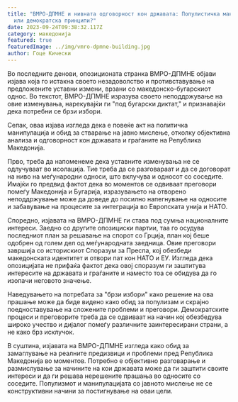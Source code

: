 ```yaml
---
title: "ВМРО-ДПМНЕ и нивната одговорност кон државата: Популистичка манипулација
  или демократска принципи?"
date: 2023-09-24T09:38:32.117Z
category: македонија
featured: true
featuredImage: ../img/vmro-dpmne-building.jpg
author: Гоце Кически
---
```


Во последните денови, опозиционата странка ВМРО-ДПМНЕ објави изјава која го истакна своето незадоволство и противставување на предложените уставни измени, врзани со македонско-бугарскиот однос. Во текстот, ВМРО-ДПМНЕ изразува своето неподдржување на овие изменувања, нарекувајќи ги "под бугарски диктат," и признавајќи дека потребни се брзи избори.

Сепак, оваа изјава изгледа дека е повеќе акт на политичка манипулација и обид за стварање на јавно мислење, отколку објективна анализа и одговорност кон државата и граѓаните на Република Македонија.

Прво, треба да напоменеме дека уставните изменувања не се одлучуваат во исолација. Тие треба да се разговараат и да се договорат на ниво на меѓународни односи, што вклучува и односот со соседите. Имајќи го предвид фактот дека во моментов се одвиваат преговори помеѓу Македонија и Бугарија, изразувањето на отворено неподдржување може да доведе до посилно напегнување на односите и забавување на процесите за интеграција во Европската унија и НАТО.

Споредно, изјавата на ВМРО-ДПМНЕ ги става под сумња националните интереси. Заедно со другите опозициски партии, таа го осудува последниот план за решавање на спорот со Грција, план кој беше одобрен од голем дел од меѓународната заедница. Овие преговори завршија со историскиот Споразум за Преспа, кој обезбеди македонската идентитет и отвори пат кон НАТО и ЕУ. Изгледа дека опозицијата не прифаќа фактот дека овој споразум ги заштитува интересите на државата и граѓаните и наместо тоа се обидува да го изопачи неговото значење.

Наведувањето на потребата за "брзи избори" како решение на ова прашање може да биде видено како обид за популизам и скрајно поедноставување на сложените проблеми и преговори. Демократските процеси и преговорите треба да се одвиваат на начин кој обезбедува широко учество и дијалог помеѓу различните заинтересирани страни, а не како брз исклучок.

В суштина, изјавата на ВМРО-ДПМНЕ изгледа како обид за замаглување на реалните предизвици и проблеми пред Република Македонија во моментов. Потребно е објективно разговарање и размислување за начините на кои државата може да ги заштити своите интереси и да ги решава нерешените прашања во односите со соседите. Популизмот и манипулацијата со јавното мислење не се конструктивни начини за постигнување на оваи цели.